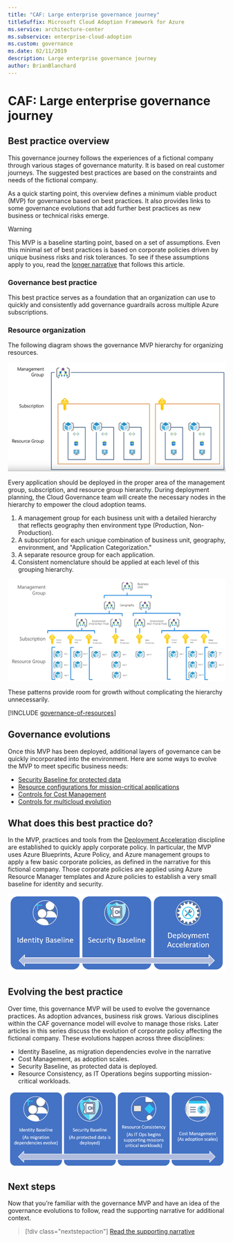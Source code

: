 ```yaml
---
title: "CAF: Large enterprise governance journey"
titleSuffix: Microsoft Cloud Adoption Framework for Azure
ms.service: architecture-center
ms.subservice: enterprise-cloud-adoption
ms.custom: governance
ms.date: 02/11/2019
description: Large enterprise governance journey
author: BrianBlanchard
---
```


# CAF: Large enterprise governance journey

## Best practice overview

This governance journey follows the experiences of a fictional company through various stages of governance maturity. It is based on real customer journeys. The suggested best practices are based on the constraints and needs of the fictional company.

As a quick starting point, this overview defines a minimum viable product (MVP) for governance based on best practices. It also provides links to some governance evolutions that add further best practices as new business or technical risks emerge.

> [!WARNING]
> This MVP is a baseline starting point, based on a set of assumptions. Even this minimal set of best practices is based on corporate policies driven by unique business risks and risk tolerances. To see if these assumptions apply to you, read the [longer narrative](./narrative.md) that follows this article.

### Governance best practice

This best practice serves as a foundation that an organization can use to quickly and consistently add governance guardrails across multiple Azure subscriptions.

### Resource organization

The following diagram shows the governance MVP hierarchy for organizing resources.

![Resource Organization diagram](../../../_images/governance/resource-organization.png)

Every application should be deployed in the proper area of the management group, subscription, and resource group hierarchy. During deployment planning, the Cloud Governance team will create the necessary nodes in the hierarchy to empower the cloud adoption teams.

1. A management group for each business unit with a detailed hierarchy that reflects geography then environment type (Production, Non-Production).
2. A subscription for each unique combination of business unit, geography, environment, and "Application Categorization."
3. A separate resource group for each application.
4. Consistent nomenclature should be applied at each level of this grouping hierarchy.

![Large enterprise resource organization diagram](../../../_images/governance/large-enterprise-resource-organization.png)

These patterns provide room for growth without complicating the hierarchy unnecessarily.

[!INCLUDE [governance-of-resources](../../../../../includes/cloud-adoption/governance/governance-of-resources.md)]

## Governance evolutions

Once this MVP has been deployed, additional layers of governance can be quickly incorporated into the environment. Here are some ways to evolve the MVP to meet specific business needs:

- [Security Baseline for protected data](./security-baseline-evolution.md)
- [Resource configurations for mission-critical applications](./resource-consistency-evolution.md)
- [Controls for Cost Management](./cost-management-evolution.md)
- [Controls for multicloud evolution](./multi-cloud-evolution.md)

<!-- markdownlint-disable MD026 -->

## What does this best practice do?

In the MVP, practices and tools from the [Deployment Acceleration](../../deployment-acceleration/overview.md) discipline are established to quickly apply corporate policy. In particular, the MVP uses Azure Blueprints, Azure Policy, and Azure management groups to apply a few basic corporate policies, as defined in the narrative for this fictional company. Those corporate policies are applied using Azure Resource Manager templates and Azure policies to establish a very small baseline for identity and security.

![Example of an incremental governance MVP](../../../_images/governance/governance-mvp.png)

## Evolving the best practice

Over time, this governance MVP will be used to evolve the governance practices. As adoption advances, business risk grows. Various disciplines within the CAF governance model will evolve to manage those risks. Later articles in this series discuss the evolution of corporate policy affecting the fictional company. These evolutions happen across three disciplines:

- Identity Baseline, as migration dependencies evolve in the narrative
- Cost Management, as adoption scales.
- Security Baseline, as protected data is deployed.
- Resource Consistency, as IT Operations begins supporting mission-critical workloads.

![Example of an incremental governance MVP](../../../_images/governance/governance-evolution-large.png)

## Next steps

Now that you’re familiar with the governance MVP and have an idea of the governance evolutions to follow, read the supporting narrative for additional context.

> [!div class="nextstepaction"]
> [Read the supporting narrative](./narrative.md)
